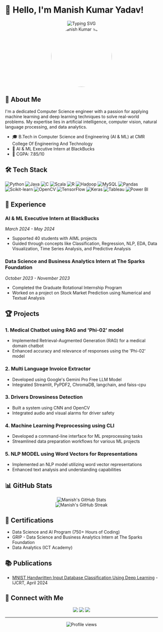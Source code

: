 # 👋 Hello, I'm Manish Kumar Yadav! 

<div align="center">
  <img src="https://readme-typing-svg.herokuapp.com?font=Fira+Code&pause=1000&color=3BAFF7&center=true&vCenter=true&width=435&lines=Data+Scientist+%7C+Data+Analyst;AI+%26+ML+Enthusiast;Computer+Science+Engineer" alt="Typing SVG" />
</div>

<div align="center">
  <img src="https://imgur.com/a/GnfjrRq" alt="Manish Kumar Yadav" width="200" style="border-radius: 50%;" />
</div>

## 🚀 About Me

I'm a dedicated Computer Science engineer with a passion for applying machine learning and deep learning techniques to solve real-world problems. My expertise lies in artificial intelligence, computer vision, natural language processing, and data analytics.

- 🎓 B.Tech in Computer Science and Engineering (AI & ML) at CMR College Of Engineering And Technology
- 💼 AI & ML Executive Intern at BlackBucks
- 🌟 CGPA: 7.85/10

## 🛠️ Tech Stack

![Python](https://img.shields.io/badge/-Python-3776AB?style=flat-square&logo=python&logoColor=white)
![Java](https://img.shields.io/badge/-Java-007396?style=flat-square&logo=java&logoColor=white)
![C](https://img.shields.io/badge/-C-A8B9CC?style=flat-square&logo=c&logoColor=white)
![Scala](https://img.shields.io/badge/-Scala-DC322F?style=flat-square&logo=scala&logoColor=white)
![R](https://img.shields.io/badge/-R-276DC3?style=flat-square&logo=r&logoColor=white)
![Hadoop](https://img.shields.io/badge/-Hadoop-66CCFF?style=flat-square&logo=apache-hadoop&logoColor=black)
![MySQL](https://img.shields.io/badge/-MySQL-4479A1?style=flat-square&logo=mysql&logoColor=white)
![Pandas](https://img.shields.io/badge/-Pandas-150458?style=flat-square&logo=pandas&logoColor=white)
![Scikit-learn](https://img.shields.io/badge/-Scikit_Learn-F7931E?style=flat-square&logo=scikit-learn&logoColor=white)
![OpenCV](https://img.shields.io/badge/-OpenCV-5C3EE8?style=flat-square&logo=opencv&logoColor=white)
![TensorFlow](https://img.shields.io/badge/-TensorFlow-FF6F00?style=flat-square&logo=tensorflow&logoColor=white)
![Keras](https://img.shields.io/badge/-Keras-D00000?style=flat-square&logo=keras&logoColor=white)
![Tableau](https://img.shields.io/badge/-Tableau-E97627?style=flat-square&logo=tableau&logoColor=white)
![Power BI](https://img.shields.io/badge/-Power_BI-F2C811?style=flat-square&logo=power-bi&logoColor=black)

## 💼 Experience

### AI & ML Executive Intern at BlackBucks
*March 2024 - May 2024*
- Supported 40 students with AIML projects
- Guided through concepts like Classification, Regression, NLP, EDA, Data Visualization, Time Series Analysis, and Predictive Analysis

### Data Science and Business Analytics Intern at The Sparks Foundation
*October 2023 - November 2023*
- Completed the Graduate Rotational Internship Program
- Worked on a project on Stock Market Prediction using Numerical and Textual Analysis

## 🏆 Projects

### 1. Medical Chatbot using RAG and 'Phi-02' model
- Implemented Retrieval-Augmented Generation (RAG) for a medical domain chatbot
- Enhanced accuracy and relevance of responses using the 'Phi-02' model

### 2. Multi Language Invoice Extractor
- Developed using Google's Gemini Pro Free LLM Model
- Integrated Streamlit, PyPDF2, ChromaDB, langchain, and faiss-cpu

### 3. Drivers Drowsiness Detection
- Built a system using CNN and OpenCV
- Integrated audio and visual alarms for driver safety

### 4. Machine Learning Preprocessing using CLI
- Developed a command-line interface for ML preprocessing tasks
- Streamlined data preparation workflows for various ML projects

### 5. NLP MODEL using Word Vectors for Representations
- Implemented an NLP model utilizing word vector representations
- Enhanced text analysis and understanding capabilities

## 📊 GitHub Stats

<div align="center">
  <img src="https://github-readme-stats.vercel.app/api?username=manishk002&show_icons=true&theme=radical" alt="Manish's GitHub Stats" />
</div>

<div align="center">
  <img src="https://github-readme-streak-stats.herokuapp.com/?user=manishk002&theme=dark" alt="Manish's GitHub Streak" />
</div>

## 📜 Certifications

- Data Science and AI Program (750+ Hours of Coding)
- GRIP - Data Science and Business Analytics Intern at The Sparks Foundation
- Data Analytics (ICT Academy)

## 📚 Publications

- [MNIST Handwritten Input Database Classification Using Deep Learning](https://www.ijcrt.org/papers/IJCRT2404494.pdf) - IJCRT, April 2024

## 🤝 Connect with Me

<p align="center">
  <a href="https://www.linkedin.com/manishk002"><img src="https://img.shields.io/badge/-Manish_Kumar_Yadav-0077B5?style=flat-square&logo=Linkedin&logoColor=white"/></a>
  <a href="mailto:manishky1412@gmail.com"><img src="https://img.shields.io/badge/-manishky1412@gmail.com-D14836?style=flat-square&logo=Gmail&logoColor=white"/></a>
  <a href="https://github.com/manishk002"><img src="https://img.shields.io/badge/-manishk002-181717?style=flat-square&logo=GitHub&logoColor=white"/></a>
</p>

---

<p align="center">
  <img src="https://komarev.com/ghpvc/?username=manishk002&color=blueviolet&style=flat-square&label=Profile+Views" alt="Profile views" />
</p>

